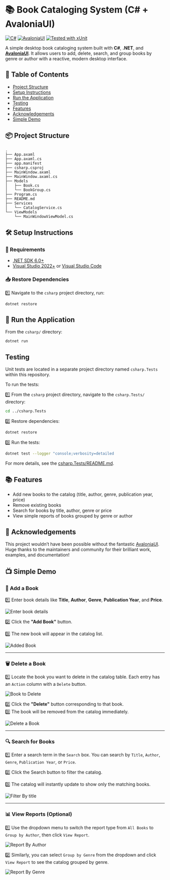 # 📚 Book Cataloging System (C# + AvaloniaUI)

[![C#](https://img.shields.io/badge/C%23-9.0-blue.svg)](https://docs.microsoft.com/en-us/dotnet/csharp/)
[![AvaloniaUI](https://img.shields.io/badge/AvaloniaUI-11.0.0-blue.svg)](https://avaloniaui.net/)
[![Tested with xUnit](https://img.shields.io/badge/tested%20with-xUnit-brightgreen)](https://xunit.net/)

A simple desktop book cataloging system built with **C#**, **.NET**, and **[AvaloniaUI](https://avaloniaui.net/)**. It allows users to add, delete, search, and group books by genre or author with a reactive, modern desktop interface.

## 📖 Table of Contents

- [Project Structure](#-project-structure)
- [Setup Instructions](#️-setup-instructions)
- [Run the Application](#-run-the-application)
- [Testing](#testing)
- [Features](#features)
- [Acknowledgements](#-acknowledgements)
- [Simple Demo](#-simple-demo)

## 📦 Project Structure

```text
.
├── App.axaml
├── App.axaml.cs
├── app.manifest
├── csharp.csproj
├── MainWindow.axaml
├── MainWindow.axaml.cs
├── Models
│   ├── Book.cs
│   └── BookGroup.cs
├── Program.cs
├── README.md
├── Services
│   └── CatalogService.cs
└── ViewModels
    └── MainWindowViewModel.cs
```

## 🛠️ Setup Instructions

### 📌 Requirements

- [.NET SDK 6.0+](https://dotnet.microsoft.com/en-us/download)
- [Visual Studio 2022+](https://visualstudio.microsoft.com/) or [Visual Studio Code](https://code.visualstudio.com/)

### 📥 Restore Dependencies

1️⃣ Navigate to the `csharp` project directory, run:

```bash
dotnet restore
```

## 🚀 Run the Application

From the `csharp/` directory:

```bash
dotnet run
```

## Testing

Unit tests are located in a separate project directory named `csharp.Tests` within this repository.

To run the tests:

1️⃣ From the `csharp` project directory, navigate to the `csharp.Tests/` directory:

```bash
cd ../csharp.Tests
```

2️⃣ Restore dependencies:

```bash
dotnet restore
```

3️⃣ Run the tests:

```bash
dotnet test --logger "console;verbosity=detailed
```

For more details, see the [csharp.Tests/README.md](csharp.Tests/README.md).

## 📚 Features

- Add new books to the catalog (title, author, genre, publication year, price)
- Remove existing books
- Search for books by title, author, genre or price
- View simple reports of books grouped by genre or author

## 🎉 Acknowledgements

This project wouldn’t have been possible without the fantastic [AvaloniaUI](https://avaloniaui.net/). Huge thanks to the maintainers and community for their brilliant work, examples, and documentation!

## 📺 Simple Demo

### 📖 Add a Book

1️⃣ Enter book details like **Title**, **Author**, **Genre**, **Publication Year**, and **Price**.

![Enter book details](./img/enter-book-details.png)

2️⃣ Click the **"Add Book"** button.

3️⃣ The new book will appear in the catalog list.

![Added Book](./img/book-added.png)

---

### 🗑️ Delete a Book

1️⃣ Locate the book you want to delete in the catalog table. Each entry has an `Action` column with a `Delete` button.

![Book to Delete](./img/book-to-delete.png)

2️⃣ Click the **"Delete"** button corresponding to that book.  
3️⃣ The book will be removed from the catalog immediately.

![Delete a Book](./img/book-deleted.png)

---

### 🔍 Search for Books

1️⃣ Enter a search term in the `Search` box. You can search by `Title`, `Author`, `Genre`, `Publication Year`, or `Price`.

2️⃣ Click the Search button to filter the catalog.

3️⃣ The catalog will instantly update to show only the matching books.

![Filter By title](./img/filter-by-title.png)

---

### 📊 View Reports (Optional)

1️⃣ Use the dropdown menu to switch the report type from `All Books` to `Group by Author`, then click `View Report`.

![Report By Author](./img/report-by-author.png)

2️⃣ Similarly, you can select `Group by Genre` from the dropdown and click `View Report` to see the catalog grouped by genre.

![Report By Genre](./img/report-by-genre.png)
